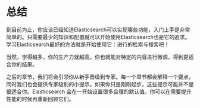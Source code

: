 # 总结

到目前为止，你应该已经知道Elasticsearch可以实现哪些功能，入门上手是非常简单的。只需要最少的知识和配置就可以开始使用Elasticsearch也是它的追求。学习Elasticsearch最好的方法就是开始使用它：进行的检索与搜索吧！

当然，学得越多，你的生产力就越高。你也就能对特定的内容进行微调，得到更适合你的结果。

之后的章节，我们将会引领你从新手晋级到专家。每一个章节都会解释一个要点，同时我们也会提供专家级别的小提示。如果你只是刚刚起步，这些提示可能并不是很适合你。Elasticsearch 会在一开始设置很多合理的默认值。你可以在需要提升性能的时候再重新回顾它们。

